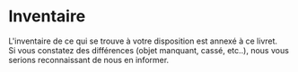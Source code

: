 # Inventaire

L'inventaire de ce qui se trouve à votre disposition est annexé à ce livret.   
Si vous constatez des différences \(objet manquant, cassé, etc..\), nous vous serions reconnaissant de nous en informer.

